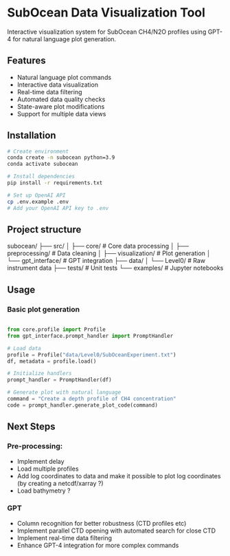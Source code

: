 # SubOcean Data Visualization Tool

Interactive visualization system for SubOcean CH4/N2O profiles using GPT-4 for natural language plot generation.

## Features

- Natural language plot commands
- Interactive data visualization
- Real-time data filtering
- Automated data quality checks
- State-aware plot modifications
- Support for multiple data views

## Installation

```bash
# Create environment
conda create -n subocean python=3.9
conda activate subocean

# Install dependencies
pip install -r requirements.txt

# Set up OpenAI API
cp .env.example .env
# Add your OpenAI API key to .env
```
## Project structure 

subocean/
├── src/
│   ├── core/              # Core data processing
│   ├── preprocessing/     # Data cleaning
│   ├── visualization/     # Plot generation
│   └── gpt_interface/    # GPT integration
├── data/
│   └── Level0/           # Raw instrument data
├── tests/                # Unit tests
└── examples/             # Jupyter notebooks


## Usage

### Basic plot generation 
```python

from core.profile import Profile
from gpt_interface.prompt_handler import PromptHandler

# Load data
profile = Profile("data/Level0/SubOceanExperiment.txt")
df, metadata = profile.load()

# Initialize handlers
prompt_handler = PromptHandler(df)

# Generate plot with natural language
command = "Create a depth profile of CH4 concentration"
code = prompt_handler.generate_plot_code(command)
```

## Next Steps
### Pre-processing:
- Implement delay 
- Load multiple profiles
- Add log coordinates to data and make it possible to plot log coordinates (by creating a netcdf/xarray ?)
- Load bathymetry ?

### GPT
- Column recognition for better robustness (CTD profiles etc)
- Implement parallel CTD opening with automated search for close CTD
- Implement real-time data filtering
- Enhance GPT-4 integration for more complex commands